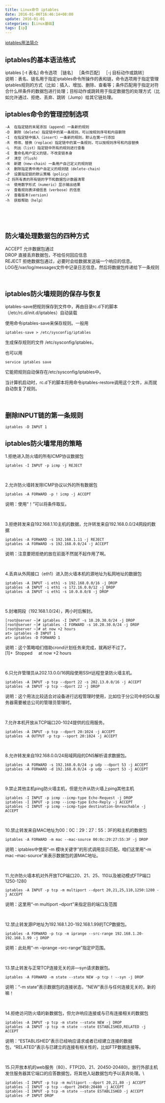 ```yaml
---
title: Linux命令 iptables
date: 2016-01-06T16:46:14+08:00
update: 2016-01-01
categories: [Linux基础]
tags: [ip]
---
```

<a href="http://www.cnblogs.com/ggjucheng/archive/2012/08/19/2646476.html" id="cb_post_title_url">iptables用法简介</a>

**iptables的基本语法格式**
----------------------------------------------------------------

iptables \[-t 表名\] 命令选项 ［链名］ ［条件匹配］ ［-j
目标动作或跳转］\
说明：表名、链名用于指定iptables命令所操作的表和链，命令选项用于指定管理iptables规则的方式（比如：插入、增加、删除、查看等；条件匹配用于指定对符合什么样条件的数据包进行处理；目标动作或跳转用于指定数据包的处理方式（比如允许通过、拒绝、丢弃、跳转（Jump）给其它链处理。

**iptables命令的管理控制选项**
--------------------------------------------------------------------

    -A  在指定链的末尾添加（append）一条新的规则
    -D  删除（delete）指定链中的某一条规则，可以按规则序号和内容删除
    -I  在指定链中插入（insert）一条新的规则，默认在第一行添加
    -R  修改、替换（replace）指定链中的某一条规则，可以按规则序号和内容替换
    -L  列出（list）指定链中所有的规则进行查看
    -E  重命名用户定义的链，不改变链本身
    -F  清空（flush）
    -N  新建（new-chain）一条用户自己定义的规则链
    -X  删除指定表中用户自定义的规则链（delete-chain）
    -P  设置指定链的默认策略（policy）
    -Z 将所有表的所有链的字节和数据包计数器清零
    -n  使用数字形式（numeric）显示输出结果
    -v  查看规则表详细信息（verbose）的信息
    -V  查看版本(version)
    -h  获取帮助（help）

 

 

**防火墙处理数据包的四种方式**
--------------------------------------------------------------------

ACCEPT 允许数据包通过\
DROP 直接丢弃数据包，不给任何回应信息\
REJECT 拒绝数据包通过，必要时会给数据发送端一个响应的信息。\
LOG在/var/log/messages文件中记录日志信息，然后将数据包传递给下一条规则

 

**iptables防火墙规则的保存与恢复**
------------------------------------------------------------------------

iptables-save把规则保存到文件中，再由目录rc.d下的脚本（/etc/rc.d/init.d/iptables）自动装载

使用命令iptables-save来保存规则。一般用

    iptables-save > /etc/sysconfig/iptables

生成保存规则的文件 /etc/sysconfig/iptables，

也可以用

    service iptables save

它能把规则自动保存在/etc/sysconfig/iptables中。

当计算机启动时，rc.d下的脚本将用命令iptables-restore调用这个文件，从而就自动恢复了规则。

 

**删除INPUT链的第一条规则**
-----------------------------------------------------------------

    iptables -D INPUT 1

**iptables防火墙常用的策略**
-----------------------------------------------------------------

1.拒绝进入防火墙的所有ICMP协议数据包

    iptables -I INPUT -p icmp -j REJECT

 

2.允许防火墙转发除ICMP协议以外的所有数据包

    iptables -A FORWARD -p ! icmp -j ACCEPT

说明：使用“！”可以将条件取反。

 

3.拒绝转发来自192.168.1.10主机的数据，允许转发来自192.168.0.0/24网段的数据

    iptables -A FORWARD -s 192.168.1.11 -j REJECT
    iptables -A FORWARD -s 192.168.0.0/24 -j ACCEPT

说明：注意要把拒绝的放在前面不然就不起作用了啊。

 

4.丢弃从外网接口（eth1）进入防火墙本机的源地址为私网地址的数据包

    iptables -A INPUT -i eth1 -s 192.168.0.0/16 -j DROP
    iptables -A INPUT -i eth1 -s 172.16.0.0/12 -j DROP
    iptables -A INPUT -i eth1 -s 10.0.0.0/8 -j DROP

 

5.封堵网段（192.168.1.0/24），两小时后解封。

    [root@server ~]# iptables -I INPUT -s 10.20.30.0/24 -j DROP
    [root@server ~]# iptables -I FORWARD -s 10.20.30.0/24 -j DROP
    [root@server ~]# at now +2 hours
    at> iptables -D INPUT 1
    at> iptables -D FORWARD 1

说明：这个策略咱们借助crond计划任务来完成，就再好不过了。\
\[1\]+  Stopped     at now +2 hours

 

6.只允许管理员从202.13.0.0/16网段使用SSH远程登录防火墙主机。

    iptables -A INPUT -p tcp --dport 22 -s 202.13.0.0/16 -j ACCEPT
    iptables -A INPUT -p tcp --dport 22 -j DROP

说明：这个用法比较适合对设备进行远程管理时使用，比如位于分公司中的SQL服务器需要被总公司的管理员管理时。

 

7.允许本机开放从TCP端口20-1024提供的应用服务。

    iptables -A INPUT -p tcp --dport 20:1024 -j ACCEPT
    iptables -A OUTPUT -p tcp --sport 20:1024 -j ACCEPT

 

8.允许转发来自192.168.0.0/24局域网段的DNS解析请求数据包。

    iptables -A FORWARD -s 192.168.0.0/24 -p udp --dport 53 -j ACCEPT
    iptables -A FORWARD -d 192.168.0.0/24 -p udp --sport 53 -j ACCEPT

 

9.禁止其他主机ping防火墙主机，但是允许从防火墙上ping其他主机

    iptables -I INPUT -p icmp --icmp-type Echo-Request -j DROP
    iptables -I INPUT -p icmp --icmp-type Echo-Reply -j ACCEPT
    iptables -I INPUT -p icmp --icmp-type destination-Unreachable -j ACCEPT

 

10.禁止转发来自MAC地址为00：0C：29：27：55：3F的和主机的数据包

    iptables -A FORWARD -m mac --mac-source 00:0c:29:27:55:3F -j DROP

说明：iptables中使用“-m 模块关键字”的形式调用显示匹配。咱们这里用“-m mac
–mac-source”来表示数据包的源MAC地址。

 

11.允许防火墙本机对外开放TCP端口20、21、25、110以及被动模式FTP端口1250-1280

    iptables -A INPUT -p tcp -m multiport --dport 20,21,25,110,1250:1280 -j ACCEPT

说明：这里用“-m multiport –dport”来指定目的端口及范围

 

12.禁止转发源IP地址为192.168.1.20-192.168.1.99的TCP数据包。

    iptables -A FORWARD -p tcp -m iprange --src-range 192.168.1.20-192.168.1.99 -j DROP

说明：此处用“-m –iprange –src-range”指定IP范围。

 

13.禁止转发与正常TCP连接无关的非—syn请求数据包。

    iptables -A FORWARD -m state --state NEW -p tcp ! --syn -j DROP

说明：“-m
state”表示数据包的连接状态，“NEW”表示与任何连接无关的，新的嘛！

 

14.拒绝访问防火墙的新数据包，但允许响应连接或与已有连接相关的数据包

    iptables -A INPUT -p tcp -m state --state NEW -j DROP
    iptables -A INPUT -p tcp -m state --state ESTABLISHED,RELATED -j ACCEPT

说明：“ESTABLISHED”表示已经响应请求或者已经建立连接的数据包，“RELATED”表示与已建立的连接有相关性的，比如FTP数据连接等。

 

15.只开放本机的web服务（80）、FTP(20、21、20450-20480)，放行外部主机发住服务器其它端口的应答数据包，将其他入站数据包均予以丢弃处理。\


    iptables -I INPUT -p tcp -m multiport --dport 20,21,80 -j ACCEPT
    iptables -I INPUT -p tcp --dport 20450:20480 -j ACCEPT
    iptables -I INPUT -p tcp -m state --state ESTABLISHED -j ACCEPT
    iptables -P INPUT DROP
